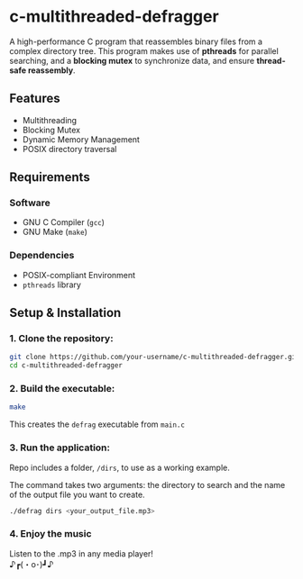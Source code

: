 # c-multithreaded-defragger
A high-performance C program that reassembles binary files from a complex directory tree. This program makes use of **pthreads** for parallel searching, and a **blocking mutex** to synchronize data, and ensure **thread-safe reassembly**.

## Features
* Multithreading
* Blocking Mutex
* Dynamic Memory Management
* POSIX directory traversal

## Requirements

### Software
* GNU C Compiler (`gcc`)
* GNU Make (`make`)

### Dependencies
* POSIX-compliant Environment
* `pthreads` library

## Setup & Installation
### 1. Clone the repository:
``` bash
git clone https://github.com/your-username/c-multithreaded-defragger.git
cd c-multithreaded-defragger
```
### 2. Build the executable:
``` bash
make
```
This creates the `defrag` executable from `main.c`
### 3. Run the application:
Repo includes a folder, `/dirs`, to use as a working example.  

The command takes two arguments: the directory to search and the name of the output file you want to create.
``` bash
./defrag dirs <your_output_file.mp3>
```
### 4. Enjoy the music
Listen to the .mp3 in any media player!  
♪┏(・o･)┛♪